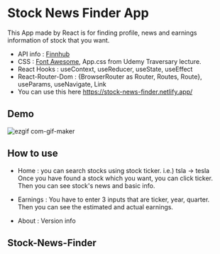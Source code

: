 # Stock News Finder App

This App made by React is for finding profile, news and earnings information of stock that you want.

- API info : [Finnhub](https://finnhub.io/docs/api/)
- CSS : [Font Awesome](https://fontawesome.com/), App.css from Udemy Traversary lecture.
- React Hooks : useContext, useReducer, useState, useEffect
- React-Router-Dom : {BrowserRouter as Router, Routes, Route}, useParams, useNavigate, Link
- You can use this here https://stock-news-finder.netlify.app/

## Demo

![ezgif com-gif-maker](https://user-images.githubusercontent.com/75094086/210109209-fbc994a1-20d1-4de7-8f06-d4ef11558e4a.gif)

## How to use

- Home : you can search stocks using stock ticker. i.e.) tsla -> tesla\
  Once you have found a stock which you want, you can click ticker.\
  Then you can see stock's news and basic info.

- Earnings : You have to enter 3 inputs that are ticker, year, quarter.\
  Then you can see the estimated and actual earnings.

- About : Version info

## Stock-News-Finder
